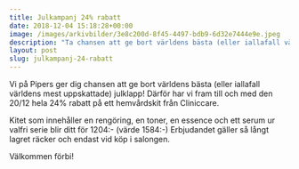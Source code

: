 ```yaml
---
title: Julkampanj 24% rabatt
date: 2018-12-04 15:18:28+00:00
image: /images/arkivbilder/3e8c200d-8f45-4497-bdb9-6d32e7444e9e.jpeg
description: "Ta chansen att ge bort världens bästa (eller iallafall världens mest uppskattade) julklapp!"
layout: post
slug: julkampanj-24-rabatt
---
```


Vi på Pipers ger dig chansen att ge bort världens bästa (eller iallafall världens mest uppskattade) julklapp! Därför har vi fram till och med den 20/12 hela 24% rabatt på ett hemvårdskit från Cliniccare.

Kitet som innehåller en rengöring, en toner, en essence och ett serum ur valfri serie blir ditt för 1204:- (värde 1584:-) Erbjudandet gäller så långt lagret räcker och endast vid köp i salongen.

Välkommen förbi!



